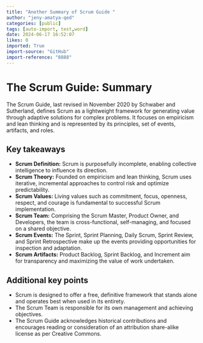 ```yaml
---
title: "Another Summary of Scrum Guide "
author: "jeny-amatya-qed"
categories: [public]
tags: [auto-import, test,word]
date: 2024-06-17 16:52:07
likes: 0
imported: True 
import-source: "GitHub"
import-reference: "8888"
---
```


# The Scrum Guide: Summary
 
The Scrum Guide, last revised in November 2020 by Schwaber and Sutherland, defines Scrum as a lightweight framework for generating value through adaptive solutions for complex problems. It focuses on empiricism and lean thinking and is represented by its principles, set of events, artifacts, and roles.
 
## Key takeaways
 
- **Scrum Definition:** Scrum is purposefully incomplete, enabling collective intelligence to influence its direction.
- **Scrum Theory:** Founded on empiricism and lean thinking, Scrum uses iterative, incremental approaches to control risk and optimize predictability.
- **Scrum Values:** Living values such as commitment, focus, openness, respect, and courage is fundamental to successful Scrum implementation.
- **Scrum Team:** Comprising the Scrum Master, Product Owner, and Developers, the team is cross-functional, self-managing, and focused on a shared objective.
- **Scrum Events:** The Sprint, Sprint Planning, Daily Scrum, Sprint Review, and Sprint Retrospective make up the events providing opportunities for inspection and adaptation.
- **Scrum Artifacts:** Product Backlog, Sprint Backlog, and Increment aim for transparency and maximizing the value of work undertaken.

## Additional key points

- Scrum is designed to offer a free, definitive framework that stands alone and operates best when used in its entirety.
- The Scrum Team is responsible for its own management and achieving objectives.
- The Scrum Guide acknowledges historical contributions and encourages reading or consideration of an attribution share-alike license as per Creative Commons.